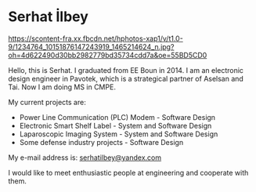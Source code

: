 # Serhat İlbey #

https://scontent-fra.xx.fbcdn.net/hphotos-xap1/v/t1.0-9/1234764_10151876147243919_1465214624_n.jpg?oh=4d622490d30bb2982779bd35734cdd7a&oe=55BD5CD0

Hello, this is Serhat. I graduated from EE Boun in 2014. I am an electronic design engineer in Pavotek, which is a strategical partner of Aselsan and Tai. Now I am doing MS in CMPE.

My current projects are:

  * Power Line Communication (PLC) Modem - Software Design
  * Electronic Smart Shelf Label - System and Software Design
  * Laparoscopic Imaging System - System and Software Design
  * Some defense industry projects - Software Design

My e-mail address is: serhatilbey@yandex.com

I would like to meet enthusiastic people at engineering and cooperate with them.